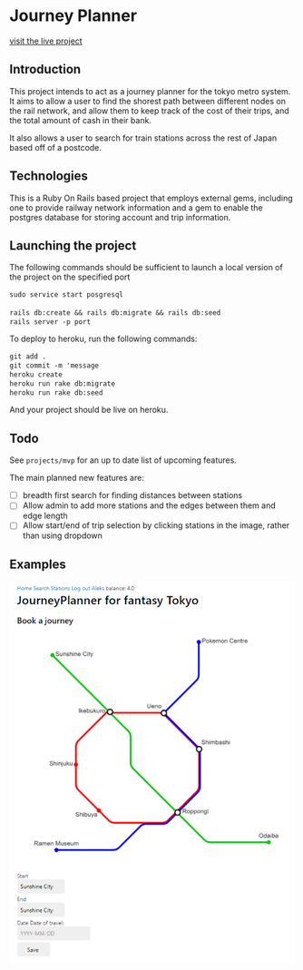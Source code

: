 # Journey Planner
[visit the live project](https://frozen-castle-64427.herokuapp.com/)
## Introduction

This project intends to act as a journey planner for the tokyo metro system. 
It aims to allow a user to find the shorest path between different nodes on the rail network, and allow them to keep track of the cost of their trips, and the total amount of cash in their bank.

It also allows a user to search for train stations across the rest of Japan based off of a postcode. 

## Technologies

This is a Ruby On Rails based project that employs external gems, including one to provide railway network information and a gem to enable the postgres database for storing account and trip information. 

## Launching the project
The following commands should be sufficient to launch a local version of the project on the specified port
```
sudo service start posgresql

rails db:create && rails db:migrate && rails db:seed
rails server -p port
```
To deploy to heroku, run the following commands:
```
git add . 
git commit -m 'message
heroku create
heroku run rake db:migrate
heroku run rake db:seed
```
And your project should be live on heroku. 

## Todo
See `projects/mvp` for an up to date list of upcoming features. 

The main planned new features are:
- [ ] breadth first search for finding distances between stations
- [ ] Allow admin to add more stations and the edges between them and edge length
- [ ] Allow start/end of trip selection by clicking stations in the image, rather than using dropdown
 
## Examples

![image](screenshots/mainpage.png)

